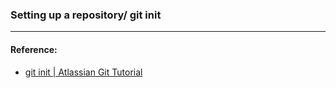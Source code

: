 ### Setting up a repository/ git init




----
#### Reference:
- [git init | Atlassian Git Tutorial](https://www.atlassian.com/git/tutorials/setting-up-a-repository/git-init)
